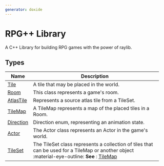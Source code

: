 ```yaml
---
generator: doxide
---
```



# RPG++ Library

A C++ Library for building RPG games with the power of raylib.

## Types

| Name | Description |
| ---- | ----------- |
| [Tile](Tile.md) | A tile that may be placed in the world. |
| [Room](Room.md) | This class represents a game's room. |
| [AtlasTile](AtlasTile.md) | Represents a source atlas tile from a TileSet. |
| [TileMap](TileMap.md) | A TileMap represents a map of the placed tiles in a Room. |
| [Direction](Direction.md) | Direction enum, representing an animation state. |
| [Actor](Actor.md) | The Actor class represents an Actor in the game's world. |
| [TileSet](TileSet.md) | The TileSet class represents a collection of tiles that can be used for a TileMap or another object :material-eye-outline: **See** :    [TileMap](TileMap.md)  |

